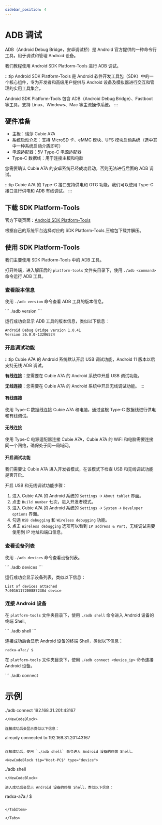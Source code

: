 ```yaml
---
sidebar_position: 4
---
```


# ADB 调试

ADB（Android Debug Bridge，安卓调试桥）是 Android 官方提供的一种命令行工具，用于调试和管理 Android 设备。

我们教程使用 Android SDK Platform-Tools 进行 ADB 调试。

:::tip
Android SDK Platform-Tools 是 Android 软件开发工具包（SDK）中的一个核心组件，专为开发者和高级用户提供与 Android 设备及模拟器进行交互和管理的实用工具集合。

Android SDK Platform-Tools 包含 ADB（Android Debug Bridge）、Fastboot 等工具，支持 Linux、Windows、Mac 等主流操作系统。
:::

## 硬件准备

- 主板：瑞莎 Cubie A7A
- 系统启动介质：支持 MicroSD 卡、eMMC 模块、UFS 模块启动系统（选中其中一种系统启动介质即可）
- 电源适配器：5V Type-C 电源适配器
- Type-C 数据线：用于连接主板和电脑

您需要确认 Cubie A7A 的安卓系统已经成功启动，否则无法进行后面的 ADB 调试。

:::tip
Cubie A7A 的 Type-C 接口支持供电和 OTG 功能，我们可以使用 Type-C 接口进行供电和 ADB 有线调试。
:::

## 下载 SDK Platform-Tools

官方下载页面：[Android SDK Platform-Tools](https://developer.android.com/studio/releases/platform-tools)

根据自己的系统平台选择对应的 SDK Platform-Tools 压缩包下载并解压。

## 使用 SDK Platform-Tools

我们主要使用 SDK Platform-Tools 中的 ADB 工具。

打开终端，进入解压后的 `platform-tools` 文件夹目录下，使用 `./adb <command>` 命令运行 ADB 工具。

### 查看版本信息

使用 `./adb version` 命令查看 ADB 工具的版本信息。

<NewCodeBlock tip="Host-PC$" type="device">
```
./adb version
```
</NewCodeBlock>

运行成功会显示 ADB 工具的版本信息，类似以下信息：

```
Android Debug Bridge version 1.0.41
Version 36.0.0-13206524
```

### 开启调试功能

:::tip
Cubie A7A 的 Android 系统默认开启 USB 调试功能，Android 11 版本以后支持无线 ADB 调试。

**有线连接**：您需要在 Cubie A7A 的 Android 系统中开启 USB 调试功能。

**无线连接**：您需要在 Cubie A7A 的 Android 系统中开启无线调试功能。
:::

#### 有线连接

使用 Type-C 数据线连接 Cubie A7A 和电脑，通过这根 Type-C 数据线进行供电和有线调试。

#### 无线连接

使用 Type-C 电源适配器连接 Cubie A7A，Cubie A7A 的 WiFi 和电脑需要连接同一个网络，确保处于同一局域网。

#### 开启调试功能

我们需要让 Cubie A7A 进入开发者模式，在该模式下检查 USB 和无线调试功能是否开启。

开启 USB 和无线调试功能步骤：

1. 进入 Cubie A7A 的 Android 系统的 `Settings` → `About tablet` 界面。
2. 点击 `Build number` 七次，进入开发者模式。
3. 进入 Cubie A7A 的 Android 系统的 `Settings` → `System` → `Developer options` 界面。
4. 勾选 `USB debugging` 和 `Wireless debugging` 功能。
5. 点击 `Wireless debugging` 选项可以看到 `IP address & Port`，无线调试需要使用到 IP 地址和端口信息。

### 查看设备列表

使用 `./adb devices` 命令查看设备列表。

<NewCodeBlock tip="Host-PC$" type="device">
```
./adb devices
```
</NewCodeBlock>

运行成功会显示设备列表，类似以下信息：

```
List of devices attached
7c0016117200887238d	device
```

### 连接 Android 设备

<Tabs queryString="adb-connect">
<TabItem value="有线连接">

在 `platform-tools` 文件夹目录下，使用 `./adb shell` 命令进入 Android 设备的终端 Shell。

<NewCodeBlock tip="Host-PC$" type="device">
```
./adb shell
```
</NewCodeBlock>

连接成功后会显示 Android 设备的终端 Shell，类似以下信息：

```
radxa-a7a:/ $
```

</TabItem>
<TabItem value="无线连接">

在 `platform-tools` 文件夹目录下，使用 `./adb connect <device_ip>` 命令连接 Android 设备。

<NewCodeBlock tip="Host-PC$" type="device">
```
./adb connect <device_ip:port>

# 示例

./adb connect 192.168.31.201:43167

```
</NewCodeBlock>

连接成功后会显示类似以下信息：

```

already connected to 192.168.31.201:43167

```

连接成功后，使用 `./adb shell` 命令进入 Android 设备的终端 Shell。

<NewCodeBlock tip="Host-PC$" type="device">
```

./adb shell

```
</NewCodeBlock>

进入成功后会显示 Android 设备的终端 Shell，类似以下信息：

```

radxa-a7a:/ $

```

</TabItem>

</Tabs>
```
